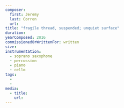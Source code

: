 ```yaml
---
composer:
  first: Jeremy
  last: Corren
  url:
title: "fragile thread, suspended; unquiet surface"
duration:
yearComposed: 2016
commissionedOrWrittenFor: written
size:
instrumentation:
  - soprano saxophone
  - percussion
  - piano
  - cello
tags:
  -
  -
media:
  - title:
    url:
---
```


